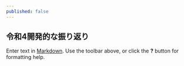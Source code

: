 ```yaml
---
published: false
---
```

## 令和4開発的な振り返り

Enter text in [Markdown](http://daringfireball.net/projects/markdown/). Use the toolbar above, or click the **?** button for formatting help.
